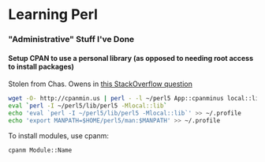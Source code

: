 # Learning Perl

### "Administrative" Stuff I've Done

#### Setup CPAN to use a personal library (as opposed to needing root access to install packages)

Stolen from Chas. Owens in [this StackOverflow question](https://stackoverflow.com/questions/2980297/how-can-i-use-cpan-as-a-non-root-user)

```bash
wget -O- http://cpanmin.us | perl - -l ~/perl5 App::cpanminus local::lib
eval `perl -I ~/perl5/lib/perl5 -Mlocal::lib`
echo 'eval `perl -I ~/perl5/lib/perl5 -Mlocal::lib`' >> ~/.profile
echo 'export MANPATH=$HOME/perl5/man:$MANPATH' >> ~/.profile
```

To install modules, use cpanm:

```bash
cpanm Module::Name
```
